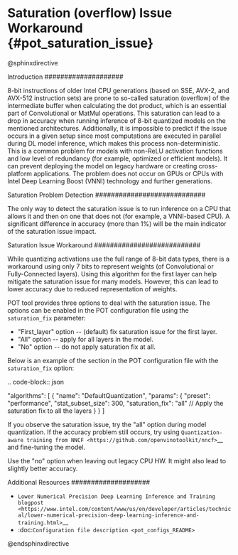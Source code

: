 # Saturation (overflow) Issue Workaround {#pot_saturation_issue}

@sphinxdirective

Introduction
####################

8-bit instructions of older Intel CPU generations (based on SSE, AVX-2, and AVX-512 instruction sets) are prone to so-called saturation (overflow) of the intermediate buffer when calculating the dot product, which is an essential part of Convolutional or MatMul operations. This saturation can lead to a drop in accuracy when running inference of 8-bit quantized models on the mentioned architectures. Additionally, it is impossible to predict if the issue occurs in a given setup since most computations are executed in parallel during DL model inference, which makes this process non-deterministic. This is a common problem for models with non-ReLU activation functions and low level of redundancy (for example, optimized or efficient models). It can prevent deploying the model on legacy hardware or creating cross-platform applications. The problem does not occur on GPUs or CPUs with Intel Deep Learning Boost (VNNI) technology and further generations.

Saturation Problem Detection
############################

The only way to detect the saturation issue is to run inference on a CPU that allows it and then on one that does not (for example, a VNNI-based CPU). A significant difference in accuracy (more than 1%) will be the main indicator of the saturation issue impact.

Saturation Issue Workaround
###########################

While quantizing activations use the full range of 8-bit data types, there is a workaround using only 7 bits to represent weights (of Convolutional or Fully-Connected layers). Using this algorithm for the first layer can help mitigate the saturation issue for many models. However, this can lead to lower accuracy due to reduced representation of weights.

POT tool provides three options to deal with the saturation issue. The options can be enabled in the POT configuration file using the ``saturation_fix`` parameter:

* "First_layer" option -- (default) fix saturation issue for the first layer.
* "All" option -- apply for all layers in the model.
* "No" option -- do not apply saturation fix at all.

Below is an example of the section in the POT configuration file with the ``saturation_fix`` option:

.. code-block:: json

   "algorithms": [
       {
           "name": "DefaultQuantization",
           "params": {
               "preset": "performance",
               "stat_subset_size": 300,
               "saturation_fix": "all" // Apply the saturation fix to all the layers
           }
       }
   ]


If you observe the saturation issue, try the "all" option during model quantization. If the accuracy problem still occurs, try using `Quantization-aware training from NNCF <https://github.com/openvinotoolkit/nncf>`__ and fine-tuning the model.

Use the "no" option when leaving out legacy CPU HW. It might also lead to slightly better accuracy.

Additional Resources
####################

* `Lower Numerical Precision Deep Learning Inference and Training blogpost <https://www.intel.com/content/www/us/en/developer/articles/technical/lower-numerical-precision-deep-learning-inference-and-training.html>`__
* :doc:`Configuration file description <pot_configs_README>`

@endsphinxdirective
